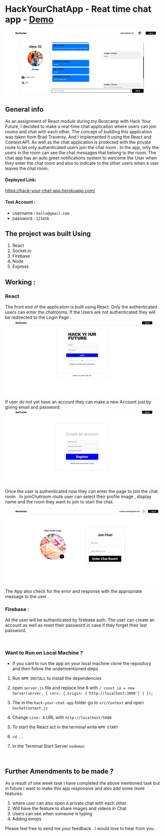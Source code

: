# HackYourChatApp - Reat time chat app - <a href="https://hack-your-chat-app.herokuapp.com/">Demo</a>

<img  src='Images/FirstEverChat.jpg' >


## General info
As an assignment of React module during my Bootcamp with Hack Your Future, I decided to make a real-time chat application where users can join rooms and chat with each other. The concept of building this application was taken from Brad Traversy. And I implemented it using the React and Context API. As well as the chat application is protected with the private route to let only authenticated users join the chat room . In the app, only the users in the room can see the chat messages that belong to the room. The chat app has an auto greet notifications system to welcome the User when they enter the chat room and also to indicate to the other users when a user leaves the chat room.

#### Deployed Link:
https://hack-your-chat-app.herokuapp.com/

#### Test Account :

- username : `hello@gmail.com` 
- password : `123456`


## The project was built Using
1. React
2. Socket.io
3. Firebase
4. Node
5. Express


## Working :

### React
The front end of the application is built using React. Only the authenticated users can enter the chatrooms. If the Users are not authenticated they will be redirected to the Login Page :
<img  src='Images/Login Page.JPG' >

If user do not yet have an account they can make a new Account just by giving email and password:
<img  src='Images/SignUP.JPG' >

Once the user is authenticated now they can enter the page to join the chat room . In joinChatroom route user can select their profile image , display name and the room they want to join to start the chat. 

<img  src='Images/JoinRoom.JPG' >

The App also check for the error and response with the appropriate message to the user .

### Firebase :

All the user will be authenticated by firebase auth. The user can create an account as well as reset their password in case if they forget their last password.

</br>

### Want to Run on Local Machine ? 

- If you cant to run the app on your local machine clone the repository and then follow the undermentioned steps

1. Run `NPM INSTALL` to install the dependencies
2.  open `server.js` file and replace line 8 with  ``` /
const io = new Server(server, {
    cors: {
        origin: ['http://localhost:3000']
    }
}); ```

3. The in the `hack-your-chat-app` folder go to `src/Context` and open `SocketContext.js`
4. Change `Line: 8` URL with `http://localhost/5000`
5. To start the React act in the terminal write `NPM START`
6. `cd ..`
7. In the Terminal Start Server `nodemon`


</br>

## Further Amendments to be made ?

As a result of one week task i have completed the above mentioned task but in future i want to make this app responsive and also add some more features:

1. where user can also open a private chat with each other.
2. Will have the feature to share images and videos in Chat 
3. Users can see when someone is typing 
4. Adding emojis

Please feel free to send me your feedback . I would love to hear from you . 


